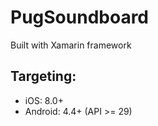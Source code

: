 # PugSoundboard
Built with Xamarin framework 

## Targeting:
- iOS: 8.0+
- Android: 4.4+ (API >= 29) 
